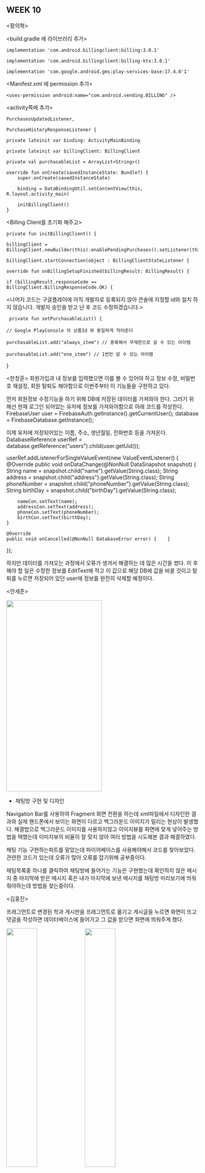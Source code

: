 ## WEEK 10
	

<황의혁>


<build.gradle 에 라이브러리 추가>

    implementation 'com.android.billingclient:billing:3.0.1'

    implementation 'com.android.billingclient:billing-ktx:3.0.1'

    implementation 'com.google.android.gms:play-services-base:17.4.0'1'


<Manifest.xml 에 permission 추가>

    <uses-permission android:name="com.android.vending.BILLING" />

<activity쪽에 추가>

    PurchasesUpdatedListener,
   
    PurchaseHistoryResponseListener {

    private lateinit var binding: ActivityMainBinding
   
    private lateinit var billingClient: BillingClient
   
    private val purchasableList = ArrayList<String>()
 	
    override fun onCreate(savedInstanceState: Bundle?) {
        super.onCreate(savedInstanceState)
		
        binding = DataBindingUtil.setContentView(this, R.layout.activity_main)
		
        initBillingClient()
    }

<Billing Client를 초기화 해주고>

    private fun initBillingClient() {
	
    billingClient = BillingClient.newBuilder(this).enablePendingPurchases().setListener(this).build()
	
    billingClient.startConnection(object : BillingClientStateListener {
	
    override fun onBillingSetupFinished(billingResult: BillingResult) {
	
    if (billingResult.responseCode == BillingClient.BillingResponseCode.OK) {
  

<나머지 코드는 구글플레이에 아직 개발자로 등록되지 않아
  콘솔에 지정할 id와 일치 하지 않습니다.
  개발자 승인을 받고 난 후 코드 수정하겠습니다.>
  
  
     private fun setPurchasableList() {
  
    // Google PlayConsole 의 상품Id 와 동일하게 적어준다
	
    purchasableList.add("always_item") // 중복해서 무제한으로 살 수 있는 아이템
	
    purchasableList.add("one_item") // 1번만 살 수 있는 아이템
}

<한창훈>
회원가입과 내 정보를 입력했으면 이를 볼 수 있어야 하고 정보 수정, 비밀번호 재설정, 회원 탈퇴도 해야함으로 이번주부터 이 기능들을 구현하고 있다. 

먼저 회원정보 수정기능을 하기 위해 DB에 저장된 데이터를 가져와야 한다. 그러기 위해선 현재 로그인 되어있는 유저에 정보를 가져와야함으로 아래 코드를 작성한다.
FirebaseUser user = FirebaseAuth.getInstance().getCurrentUser();
database = FirebaseDatabase.getInstance();

이제 유저에 저장되어있는 이름, 주소, 생년월일, 전화번호 등을 가져온다.
DatabaseReference userRef = database.getReference("users").child(user.getUid());

userRef.addListenerForSingleValueEvent(new ValueEventListener() {
    @Override
    public void onDataChange(@NonNull DataSnapshot snapshot) {
        String name = snapshot.child("name").getValue(String.class);
        String address = snapshot.child("address").getValue(String.class);
        String phoneNumber = snapshot.child("phoneNumber").getValue(String.class);
        String birthDay = snapshot.child("birthDay").getValue(String.class);

        nameCon.setText(name);
        addressCon.setText(address);
        phoneCon.setText(phoneNumber);
        birthCon.setText(birthDay);
    }

    @Override
    public void onCancelled(@NonNull DatabaseError error) {    }
});

하지만 데이터를 가져오는 과정에서 오류가 생겨서 해결하는 데 많은 시간을 썼다. 
이 후 해야 할 일은 수정한 정보를 EditText에 적고 이 값으로 해당 DB에 값을 바꿀 것이고 탈퇴를 누르면 저장되어 있던 user에 정보를 완전히 삭제할 예정이다. 

<안세준>

<img src="https://user-images.githubusercontent.com/29851772/117683668-43ef7a00-b1ef-11eb-9bea-b611d98ff40c.PNG" width="250" height="500">

- 채팅방 구현 및 디자인

Navigation Bar를 사용하여 Fragment 화면 전환을 하는데 xml파일에서 디자인한 결과와 실제 핸드폰에서 보이는 화면이 다르고 백그라운드 이미지가 밀리는 현상이 발생했다.
해결법으로 백그라운드 이미지를 사용하지않고 이미지뷰를 화면에 맞게 넣어주는 방법을 택했는데 이미지뷰의 비율이 잘 맞지 않아 여러 방법을 시도해본 결과 해결하였다. 

채팅 기능 구현하는파트를 맡았는데 파이어베이스를 사용해야해서 코드를 찾아보았다. 관련한 코드가 있는데 오류가 많아 오류를 잡기위해 
공부중이다. 

채팅목록중 하나를 클릭하여 채팅방에 들어가는 기능은 구현했는데 확인하지 않은 메시지 중 마지막에 받은 메시지 혹은 내가 마지막에 보낸 메시지를 
채팅방 미리보기에 띄워줘야하는데 방법을 찾는중이다. 

<김홍진>

프래그먼트로 변경된 학과 게시판을 프래그먼트로 옮기고 게시글을 누르면 화면이 뜨고 댓글을 작성하면 데이터베이스에 들어가고 그 값을 받으면 화면에 띄워주게 했다.

<img width="40%" src="https://user-images.githubusercontent.com/29851704/117681234-db070280-b1ec-11eb-81bf-8652d693649d.gif"/>

<img width="40%" src="https://user-images.githubusercontent.com/29851704/117681237-dcd0c600-b1ec-11eb-9bab-f8fdc0bfa8e8.gif"/>

<데이터값 받아오기>
  replyRef.addValueEventListener(new ValueEventListener() {
            @Override
            public void onDataChange(@NonNull DataSnapshot snapshot) {
                replyList.clear();

                for(DataSnapshot snap : snapshot.getChildren()){

                    Map<String, Object> map = (Map<String, Object>) snap.getValue();
                    String content = String.valueOf(map.get("content"));
                    ReplyInfo replyInfo = new ReplyInfo(userName,content);

                    //ReplyInfo replyInfo = snap.getValue(ReplyInfo.class);

                    replyList.add(replyInfo);

                }

                replyAdapter.notifyDataSetChanged();
            }
	    문제점: 이 부분에서 데이터를 불러올때 다른 유저들이 쓴 댓글을이 불러와야 되는데 로그인한 유저가 쓴 댓글만 받아진다. 
	    
<정지원>	 

- 랜덤매칭 및 매칭을 위한 관심사 설정 페이지

<img src="https://user-images.githubusercontent.com/29966841/117688810-1953f000-b1f4-11eb-9de0-5255550197c2.png" width="250" height="500">

-> 랜덤매칭을 위한 사용자의 관심사 설정 페이지를 구현하였고, 화면 하단의 '관심사 설정' 버튼을 누르게 되면 랜덤매칭이 진행되도록 할 예정이다.

<img src="https://user-images.githubusercontent.com/29966841/117689113-6768f380-b1f4-11eb-90cc-f1a066b46c3c.png" width="500" height="250">


